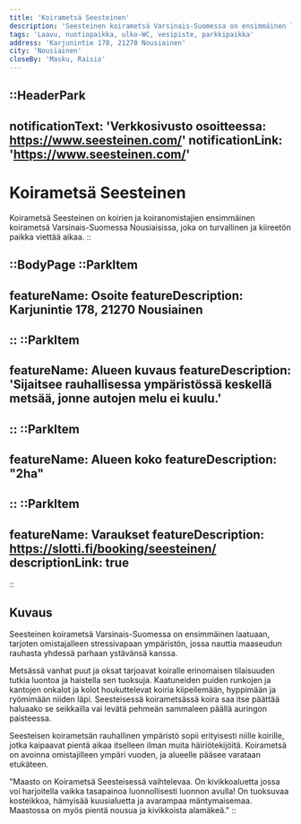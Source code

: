 ```yaml
---
title: 'Koirametsä Seesteinen'
description: 'Seesteinen koirametsä Varsinais-Suomessa on ensimmäinen laatuaan, tarjoten omistajalleen stressivapaan ympäristön, jossa nauttia maaseudun rauhasta yhdessä parhaan ystävänsä kanssa.'
tags: 'Laavu, nuotiopaikka, ulko-WC, vesipiste, parkkipaikka'
address: 'Karjunintie 178, 21270 Nousiainen'
city: 'Nousiainen'
closeBy: 'Masku, Raisio'
---
```


::HeaderPark
---
notificationText: 'Verkkosivusto osoitteessa: https://www.seesteinen.com/'
notificationLink: 'https://www.seesteinen.com/'
---
# Koirametsä Seesteinen
Koirametsä Seesteinen on koirien ja koiranomistajien ensimmäinen koirametsä Varsinais-Suomessa Nousiaisissa, joka on turvallinen ja kiireetön paikka viettää aikaa.
::

::BodyPage
::ParkItem
---
featureName: Osoite
featureDescription: Karjunintie 178, 21270 Nousiainen
---
::
::ParkItem
---
featureName: Alueen kuvaus
featureDescription: 'Sijaitsee rauhallisessa ympäristössä keskellä metsää, jonne autojen melu ei kuulu.'
---
::
::ParkItem
---
featureName: Alueen koko
featureDescription: "2ha"
---
::
::ParkItem
---
featureName: Varaukset
featureDescription: https://slotti.fi/booking/seesteinen/
descriptionLink: true
---
::
## Kuvaus

Seesteinen koirametsä Varsinais-Suomessa on ensimmäinen laatuaan, tarjoten omistajalleen stressivapaan ympäristön, jossa nauttia maaseudun rauhasta yhdessä parhaan ystävänsä kanssa.

Metsässä vanhat puut ja oksat tarjoavat koiralle erinomaisen tilaisuuden tutkia luontoa ja haistella sen tuoksuja. Kaatuneiden puiden runkojen ja kantojen onkalot ja kolot houkuttelevat koiria kiipeilemään, hyppimään ja ryömimään niiden läpi. Seesteisessä koirametsässä koira saa itse päättää haluaako se seikkailla vai levätä pehmeän sammaleen päällä auringon paisteessa.

Seesteisen koirametsän rauhallinen ympäristö sopii erityisesti niille koirille, jotka kaipaavat pientä aikaa itselleen ilman muita häiriötekijöitä. Koirametsä on avoinna omistajilleen ympäri vuoden, ja alueelle pääsee varataan etukäteen.

"Maasto on Koirametsä Seesteisessä vaihtelevaa. On kivikkoaluetta jossa voi harjoitella vaikka  tasapainoa luonnollisesti luonnon avulla! On tuoksuvaa kosteikkoa, hämyisää kuusialuetta ja avarampaa mäntymaisemaa. Maastossa on myös pientä nousua ja kivikkoista alamäkeä."
::